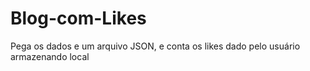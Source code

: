 # Blog-com-Likes
 Pega os dados e um arquivo JSON, e conta os likes dado pelo usuário armazenando local
